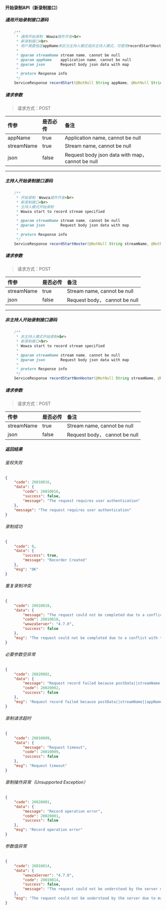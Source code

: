 #### 开始录制API（新录制接口）
##### 通用开始录制接口源码
```java
    /**
     * 通用开始录制：Wowza插件开发<br>
     * 新录制接口<br>
     * 用户需要指定appName来区分主持人模式或非主持人模式，可使用recordStartHoster或recordStartNonHoster来替代此方法
     *
     * @param streamName stream name, cannot be null
     * @param appName    application name, cannot be null
     * @param json       Request body json data with map
     *
     * @return Response info
     */
    ServiceResponse recordStart(@NotNull String appName, @NotNull String streamName, @NotNull RecordJson json);
```
##### 请求参数
> 请求方式：POST

|传参|是否必传|备注|
|:--|:--|:--|
|appName|true|Application name, cannot be null|
|streamName|true|Stream name, cannot be null|
|json|false|Request body json data with map， cannot be null|

----------------------------------------
##### 主持人开始录制接口源码
```java
    /**
     * 开始录制：Wowza插件开发<br>
     * 新录制接口<br>
     * 主持人模式开始录制
     * Wowza start to record stream specified
     *
     * @param streamName stream name, cannot be null
     * @param json       Request body json data with map
     *
     * @return Response info
     */
    ServiceResponse recordStartHoster(@NotNull String streamName, @NotNull RecordJson json);
```
##### 请求参数
> 请求方式：POST

|传参|是否必传|备注|
|:--|:--|:--|
|streamName|true|Stream name, cannot be null|
|json|false|Request body， cannot be null|


----------------------------------------

##### 非主持人开始录制接口源码

```java
    /**
     * 非主持人模式开始录制<br>
     * 新录制接口<br>
     * Wowza start to record stream specified
     *
     * @param streamName stream name, cannot be null
     * @param json       Request body json data with map
     *
     * @return Response info
     */
    ServiceResponse recordStartNonHoster(@NotNull String streamName, @NotNull RecordJson json);
```
##### 请求参数
> 请求方式：POST

|传参|是否必传|备注|
|:--|:--|:--|
|streamName|true|Stream name, cannot be null|
|json|false|Request body， cannot be null|




##### 返回结果

###### 鉴权失败
```json
{
	"code": 20010016,
	"data": {
		"code": 20010016,
		"success": false,
		"message": "The request requires user authentication"
	},
	"message": "The request requires user authentication"
}
```

###### 录制成功
```json
{
	"code": 0,
	"data": {
		"success": true,
		"message": "Recorder Created"
	},
	"msg": "OK"
}
```

###### 重复录制冲突
```json
{
	"code": 20010018,
	"data": {
		"message": "The request could not be completed due to a conflict with the current state of the resource",
		"code": 20010018,
		"wowzaServer": "4.7.0",
		"success": false
	},
	"msg": "The request could not be completed due to a conflict with the current state of the resource"
}
```


###### 必要参数空异常
```json
{
	"code": 20020002,
	"data": {
		"message": "Request record failed because postData||streamName||appName is null",
		"code": 20020002,
		"success": false
	},
	"msg": "Request record failed because postData||streamName||appName is null"
}
```

###### 录制请求超时
```json
{
	"code": 20010009,
	"data": {
		"message": "Request timeout",
		"code": 20010009,
		"success": false
	},
	"msg": "Request timeout"
}
```


###### 录制操作异常（Unsupported Exception）
```json
{
	"code": 20020001,
	"data": {
		"message": "Record operation error",
		"code": 20020001,
		"success": false
	},
	"msg": "Record operation error"
}
```

###### 参数值异常
```json
{
	"code": 20010014,
	"data": {
		"wowzaServer": "4.7.0",
		"code": 20010014,
		"success": false,
		"message": "The request could not be understood by the server due to malformed syntax"
	},
	"msg": "The request could not be understood by the server due to malformed syntax"
}
```